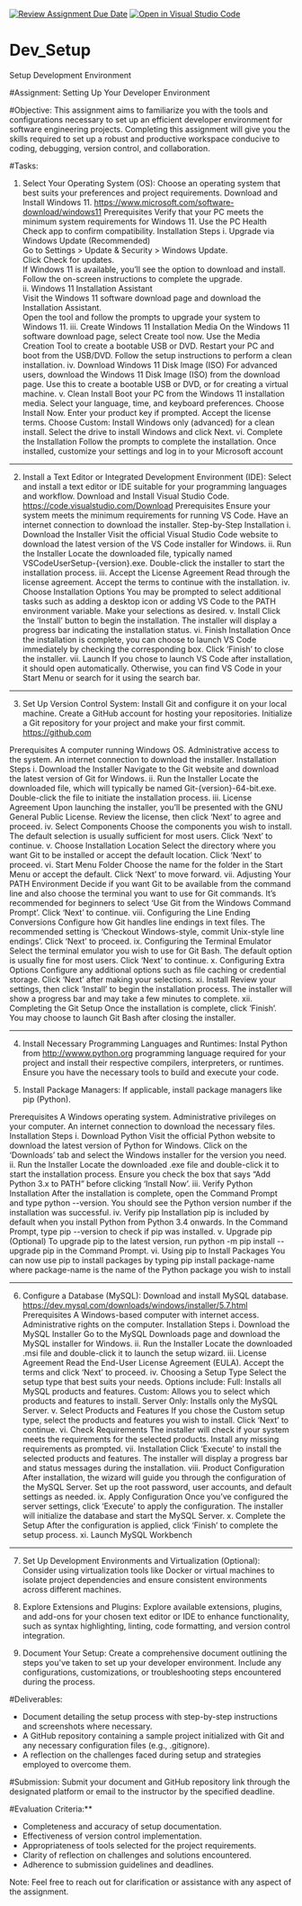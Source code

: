 [![Review Assignment Due Date](https://classroom.github.com/assets/deadline-readme-button-22041afd0340ce965d47ae6ef1cefeee28c7c493a6346c4f15d667ab976d596c.svg)](https://classroom.github.com/a/vbnbTt5m)
[![Open in Visual Studio Code](https://classroom.github.com/assets/open-in-vscode-2e0aaae1b6195c2367325f4f02e2d04e9abb55f0b24a779b69b11b9e10269abc.svg)](https://classroom.github.com/online_ide?assignment_repo_id=15275950&assignment_repo_type=AssignmentRepo)
# Dev_Setup
Setup Development Environment

#Assignment: Setting Up Your Developer Environment

#Objective:
This assignment aims to familiarize you with the tools and configurations necessary to set up an efficient developer environment for software engineering projects. Completing this assignment will give you the skills required to set up a robust and productive workspace conducive to coding, debugging, version control, and collaboration.

#Tasks:

1. Select Your Operating System (OS):
   Choose an operating system that best suits your preferences and project requirements. Download and Install Windows 11. https://www.microsoft.com/software-download/windows11
Prerequisites
Verify that your PC meets the minimum system requirements for Windows 11.
Use the PC Health Check app to confirm compatibility.
Installation Steps
i. Upgrade via Windows Update (Recommended)  
Go to Settings > Update & Security > Windows Update.   
Click Check for updates.   
If Windows 11 is available, you’ll see the option to download and install.    
Follow the on-screen instructions to complete the upgrade.    
ii. Windows 11 Installation Assistant     
Visit the Windows 11 software download page and download the Installation Assistant.    
Open the tool and follow the prompts to upgrade your system to Windows 11.
iii. Create Windows 11 Installation Media
On the Windows 11 software download page, select Create tool now.
Use the Media Creation Tool to create a bootable USB or DVD.
Restart your PC and boot from the USB/DVD.
Follow the setup instructions to perform a clean installation.
iv. Download Windows 11 Disk Image (ISO)
For advanced users, download the Windows 11 Disk Image (ISO) from the download page.
Use this to create a bootable USB or DVD, or for creating a virtual machine.
v. Clean Install
Boot your PC from the Windows 11 installation media.
Select your language, time, and keyboard preferences.
Choose Install Now.
Enter your product key if prompted.
Accept the license terms.
Choose Custom: Install Windows only (advanced) for a clean install.
Select the drive to install Windows and click Next.
vi. Complete the Installation
Follow the prompts to complete the installation.
Once installed, customize your settings and log in to your Microsoft account

____
2. Install a Text Editor or Integrated Development Environment (IDE):
   Select and install a text editor or IDE suitable for your programming languages and workflow. Download and Install Visual Studio Code. https://code.visualstudio.com/Download
Prerequisites
Ensure your system meets the minimum requirements for running VS Code.
Have an internet connection to download the installer.
Step-by-Step Installation
i. Download the Installer
Visit the official Visual Studio Code website to download the latest version of the VS Code installer for Windows.
ii. Run the Installer
Locate the downloaded file, typically named VSCodeUserSetup-{version}.exe.
Double-click the installer to start the installation process.
iii. Accept the License Agreement
Read through the license agreement.
Accept the terms to continue with the installation.
iv. Choose Installation Options
You may be prompted to select additional tasks such as adding a desktop icon or adding VS Code to the PATH environment variable. Make your selections as desired.
v. Install
Click the ‘Install’ button to begin the installation.
The installer will display a progress bar indicating the installation status.
vi. Finish Installation
Once the installation is complete, you can choose to launch VS Code immediately by checking the corresponding box.
Click ‘Finish’ to close the installer.
vii. Launch
If you chose to launch VS Code after installation, it should open automatically.
Otherwise, you can find VS Code in your Start Menu or search for it using the search bar.

----
3. Set Up Version Control System:
   Install Git and configure it on your local machine. Create a GitHub account for hosting your repositories. Initialize a Git repository for your project and make your first commit. https://github.com

Prerequisites
A computer running Windows OS.
Administrative access to the system.
An internet connection to download the installer.
Installation Steps
i. Download the Installer
Navigate to the Git website and download the latest version of Git for Windows.
ii. Run the Installer
Locate the downloaded file, which will typically be named Git-{version}-64-bit.exe.
Double-click the file to initiate the installation process.
iii. License Agreement
Upon launching the installer, you’ll be presented with the GNU General Public License.
Review the license, then click ‘Next’ to agree and proceed.
iv. Select Components
Choose the components you wish to install. The default selection is usually sufficient for most users.
Click ‘Next’ to continue.
v. Choose Installation Location
Select the directory where you want Git to be installed or accept the default location.
Click ‘Next’ to proceed.
vi. Start Menu Folder
Choose the name for the folder in the Start Menu or accept the default.
Click ‘Next’ to move forward.
vii. Adjusting Your PATH Environment
Decide if you want Git to be available from the command line and also choose the terminal you want to use for Git commands.
It’s recommended for beginners to select ‘Use Git from the Windows Command Prompt’.
Click ‘Next’ to continue.
viii. Configuring the Line Ending Conversions
Configure how Git handles line endings in text files. The recommended setting is ‘Checkout Windows-style, commit Unix-style line endings’.
Click ‘Next’ to proceed.
ix. Configuring the Terminal Emulator
Select the terminal emulator you wish to use for Git Bash. The default option is usually fine for most users.
Click ‘Next’ to continue.
x. Configuring Extra Options
Configure any additional options such as file caching or credential storage.
Click ‘Next’ after making your selections.
xi. Install
Review your settings, then click ‘Install’ to begin the installation process.
The installer will show a progress bar and may take a few minutes to complete.
xii. Completing the Git Setup
Once the installation is complete, click ‘Finish’.
You may choose to launch Git Bash after closing the installer.

____
4. Install Necessary Programming Languages and Runtimes:
  Instal Python from http://wwww.python.org programming language required for your project and install their respective compilers, interpreters, or runtimes. Ensure you have the necessary tools to build and execute your code.

5. Install Package Managers:
   If applicable, install package managers like pip (Python).

Prerequisites
A Windows operating system.
Administrative privileges on your computer.
An internet connection to download the necessary files.
Installation Steps
i. Download Python
Visit the official Python website to download the latest version of Python for Windows.
Click on the ‘Downloads’ tab and select the Windows installer for the version you need.
ii. Run the Installer
Locate the downloaded .exe file and double-click it to start the installation process.
Ensure you check the box that says “Add Python 3.x to PATH” before clicking ‘Install Now’.
iii. Verify Python Installation
After the installation is complete, open the Command Prompt and type python --version.
You should see the Python version number if the installation was successful.
iv. Verify pip Installation
pip is included by default when you install Python from Python 3.4 onwards.
In the Command Prompt, type pip --version to check if pip was installed.
v. Upgrade pip (Optional)
To upgrade pip to the latest version, run python -m pip install --upgrade pip in the Command Prompt.
vi. Using pip to Install Packages
You can now use pip to install packages by typing pip install package-name where package-name is the name of the Python package you wish to install

____
6. Configure a Database (MySQL):
   Download and install MySQL database. https://dev.mysql.com/downloads/windows/installer/5.7.html
Prerequisites
A Windows-based computer with internet access.
Administrative rights on the computer.
Installation Steps
i. Download the MySQL Installer
Go to the MySQL Downloads page and download the MySQL installer for Windows.
ii. Run the Installer
Locate the downloaded .msi file and double-click it to launch the setup wizard.
iii. License Agreement
Read the End-User License Agreement (EULA).
Accept the terms and click ‘Next’ to proceed.
iv. Choosing a Setup Type
Select the setup type that best suits your needs. Options include:
Full: Installs all MySQL products and features.
Custom: Allows you to select which products and features to install.
Server Only: Installs only the MySQL Server.
v. Select Products and Features
If you chose the Custom setup type, select the products and features you wish to install.
Click ‘Next’ to continue.
vi. Check Requirements
The installer will check if your system meets the requirements for the selected products.
Install any missing requirements as prompted.
vii. Installation
Click ‘Execute’ to install the selected products and features.
The installer will display a progress bar and status messages during the installation.
viii. Product Configuration
After installation, the wizard will guide you through the configuration of the MySQL Server.
Set up the root password, user accounts, and default settings as needed.
ix. Apply Configuration
Once you’ve configured the server settings, click ‘Execute’ to apply the configuration.
The installer will initialize the database and start the MySQL Server.
x. Complete the Setup
After the configuration is applied, click ‘Finish’ to complete the setup process.
xi. Launch MySQL Workbench


____
7. Set Up Development Environments and Virtualization (Optional):
   Consider using virtualization tools like Docker or virtual machines to isolate project dependencies and ensure consistent environments across different machines.

8. Explore Extensions and Plugins:
   Explore available extensions, plugins, and add-ons for your chosen text editor or IDE to enhance functionality, such as syntax highlighting, linting, code formatting, and version control integration.

9. Document Your Setup:
    Create a comprehensive document outlining the steps you've taken to set up your developer environment. Include any configurations, customizations, or troubleshooting steps encountered during the process. 

#Deliverables:
- Document detailing the setup process with step-by-step instructions and screenshots where necessary.
- A GitHub repository containing a sample project initialized with Git and any necessary configuration files (e.g., .gitignore).
- A reflection on the challenges faced during setup and strategies employed to overcome them.

#Submission:
Submit your document and GitHub repository link through the designated platform or email to the instructor by the specified deadline.

#Evaluation Criteria:**
- Completeness and accuracy of setup documentation.
- Effectiveness of version control implementation.
- Appropriateness of tools selected for the project requirements.
- Clarity of reflection on challenges and solutions encountered.
- Adherence to submission guidelines and deadlines.

Note: Feel free to reach out for clarification or assistance with any aspect of the assignment.
